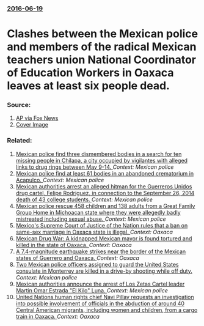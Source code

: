 ### [2016-06-19](/news/2016/06/19/index.md)

# Clashes between the Mexican police and members of the radical Mexican teachers union National Coordinator of Education Workers in Oaxaca leaves at least six people dead. 




### Source:

1. [AP via Fox News](http://www.foxnews.com/world/2016/06/20/at-least-6-killed-more-than-100-hurt-in-mexico-clashes-between-police-and-teachers.html)
1. [Cover Image](http://a57.foxnews.com/images.foxnews.com/content/fox-news/world/2016/06/20/at-least-6-killed-more-than-100-hurt-in-mexico-clashes-between-police-and-teachers/_jcr_content/par/featured-media/media-0.img.jpg/0/0/1466401419253.jpg?ve=1)

### Related:

1. [Mexican police find three dismembered bodies in a search for ten missing people in Chilapa, a city occupied by vigilantes with alleged links to drug rings between May 9-14. ](/news/2015/05/21/mexican-police-find-three-dismembered-bodies-in-a-search-for-ten-missing-people-in-chilapa-a-city-occupied-by-vigilantes-with-alleged-links.md) _Context: Mexican police_
2. [Mexican police find at least 61 bodies in an abandoned crematorium in Acapulco. ](/news/2015/02/6/mexican-police-find-at-least-61-bodies-in-an-abandoned-crematorium-in-acapulco.md) _Context: Mexican police_
3. [Mexican authorities arrest an alleged hitman for the Guerreros Unidos drug cartel, Felipe Rodriguez, in connection to the September 26, 2014 death of 43 college students. ](/news/2015/01/16/mexican-authorities-arrest-an-alleged-hitman-for-the-guerreros-unidos-drug-cartel-felipe-rodriguez-in-connection-to-the-september-26-2014.md) _Context: Mexican police_
4. [Mexican police rescue 458 children and 138 adults from a Great Family Group Home in Michoacan state where they were allegedly badly mistreated including sexual abuse. ](/news/2014/07/15/mexican-police-rescue-458-children-and-138-adults-from-a-great-family-group-home-in-michoacan-state-where-they-were-allegedly-badly-mistreat.md) _Context: Mexican police_
5. [Mexico's Supreme Court of Justice of the Nation rules that a ban on same-sex marriage in Oaxaca state is illegal. ](/news/2012/12/5/mexico-s-supreme-court-of-justice-of-the-nation-rules-that-a-ban-on-same-sex-marriage-in-oaxaca-state-is-illegal.md) _Context: Oaxaca_
6. [Mexican Drug War: A kidnapped Mexican mayor is found tortured and killed in the state of Oaxaca. ](/news/2012/06/28/mexican-drug-war-a-kidnapped-mexican-mayor-is-found-tortured-and-killed-in-the-state-of-oaxaca.md) _Context: Oaxaca_
7. [A 7.4-magnitude earthquake strikes near the border of the Mexican states of Guerrero and Oaxaca. ](/news/2012/03/20/a-7-4-magnitude-earthquake-strikes-near-the-border-of-the-mexican-states-of-guerrero-and-oaxaca.md) _Context: Oaxaca_
8. [Two Mexican police officers assigned to guard the United States consulate in Monterrey are killed in a drive-by shooting while off duty. ](/news/2011/07/22/two-mexican-police-officers-assigned-to-guard-the-united-states-consulate-in-monterrey-are-killed-in-a-drive-by-shooting-while-off-duty.md) _Context: Mexican police_
9. [Mexican authorities announce the arrest of Los Zetas Cartel leader Martin Omar Estrada "El Kilo" Luna. ](/news/2011/04/16/mexican-authorities-announce-the-arrest-of-los-zetas-cartel-leader-martin-omar-estrada-el-kilo-luna.md) _Context: Mexican police_
10. [United Nations human rights chief Navi Pillay requests an investigation into possible involvement of officials in the abduction of around 40 Central American migrants, including women and children, from a cargo train in Oaxaca. ](/news/2011/01/21/united-nations-human-rights-chief-navi-pillay-requests-an-investigation-into-possible-involvement-of-officials-in-the-abduction-of-around-40.md) _Context: Oaxaca_
